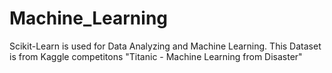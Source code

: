 # Machine_Learning
Scikit-Learn is used for Data Analyzing and Machine Learning.
This Dataset is from Kaggle competitons "Titanic - Machine Learning from Disaster"
